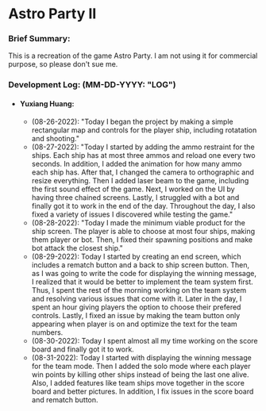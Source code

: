 # Astro Party II

### Brief Summary:
This is a recreation of the game Astro Party. I am not using it for commercial purpose, so please don't sue me.

### Development Log: (MM-DD-YYYY: "LOG")
* #### Yuxiang Huang:
    *  (08-26-2022): "Today I began the project by making a simple rectangular map and controls for the player ship, including rotatation and shooting."
    *  (08-27-2022): "Today I started by adding the ammo restraint for the ships. Each ship has at most three ammos and reload one every two seconds. In addition, I added the animation for how many ammo each ship has. After that, I changed the camera to orthographic and resize everything. Then I added laser beam to the game, including the first sound effect of the game. Next, I worked on the UI by having three chained screens. Lastly, I struggled with a bot and finally got it to work in the end of the day. Throughout the day, I also fixed a variety of issues I discovered while testing the game."
    *  (08-28-2022): "Today I made the minimum viable product for the ship screen. The player is able to choose at most four ships, making them player or bot. Then, I fixed their spawning positions and make bot attack the closest ship."
    *  (08-29-2022): Today I started by creating an end screen, which includes a rematch button and a back to ship screen button. Then, as I was going to write the code for displaying the winning message, I realized that it would be better to implement the team system first. Thus, I spent the rest of the morning working on the team system and resolving various issues that come with it. Later in the day, I spent an hour giving players the option to choose their prefered controls. Lastly, I fixed an issue by making the team button only appearing when player is on and optimize the text for the team numbers.
    *  (08-30-2022): Today I spent almost all my time working on the score board and finally got it to work.
    *  (08-31-2022): Today I started with displaying the winning message for the team mode. Then I added the solo mode where each player win points by killing other ships instead of being the last one alive. Also, I added features like team ships move together in the score board and better pictures. In addition, I fix issues in the score board and rematch button.
